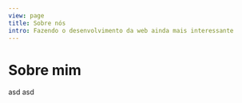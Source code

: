```yaml
---
view: page
title: Sobre nós
intro: Fazendo o desenvolvimento da web ainda mais interessante
---
```


# Sobre mim

asd asd